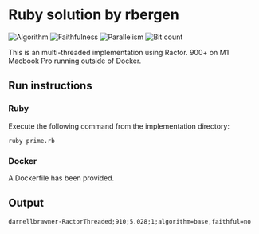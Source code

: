 # Ruby solution by rbergen

![Algorithm](https://img.shields.io/badge/Algorithm-base-green)
![Faithfulness](https://img.shields.io/badge/Faithful-no-green)
![Parallelism](https://img.shields.io/badge/Parallel-yes-green)
![Bit count](https://img.shields.io/badge/Bits-unknown-yellowgreen)

This is an multi-threaded implementation using Ractor.
900+ on M1 Macbook Pro running outside of Docker. 

## Run instructions

### Ruby
Execute the following command from the implementation directory:
```
ruby prime.rb
```

### Docker
A Dockerfile has been provided.

## Output
```
darnellbrawner-RactorThreaded;910;5.028;1;algorithm=base,faithful=no
```
